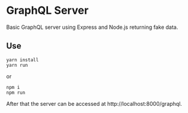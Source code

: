 # GraphQL Server

Basic GraphQL server using Express and Node.js returning fake data.

## Use

```
yarn install
yarn run
```

or 

```
npm i
npm run
```

After that the server can be accessed at http://localhost:8000/graphql.